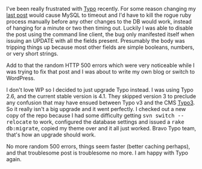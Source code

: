 <p>I've been really frustrated with <a href="http://www.typosphere.org/">Typo</a> recently. For some reason changing my <a href="/posts/2007/04/funny-how-code-can-be-beautiful">last post</a> would cause MySQL to timeout and I'd have to kill the rogue ruby process manually before any other changes to the DB would work, instead of hanging for a minute or two then timing out. Luckily I was able to disable the post using the command line client, the bug only manifested itself when issuing an UPDATE with all the fields present. Presumably the body was tripping things up because most other fields are simple booleans, numbers, or very short strings.

Add to that the random HTTP 500 errors which were very noticeable while I was trying to fix that post and I was about to write my own blog or switch to WordPress.

I don't love WP so I decided to just upgrade Typo instead. I was using Typo 2.6, and the current stable version is 4.1. They skipped version 3 to preclude any confusion that may have ensued between Typo v3 and the CMS <a href="http://typo3.com/">Typo3</a>. So it really isn't a big upgrade and it went perfectly. I checked out a new copy of the repo because I had some difficulty getting <tt>svn switch --relocate</tt> to work, configured the database settings and issued a <tt>rake db:migrate</tt>, copied my theme over and it all just worked. Bravo Typo team, that's how an upgrade should work.

No more random 500 errors, things seem faster (better caching perhaps), and that troublesome post is troublesome no more. I am happy with Typo again.
